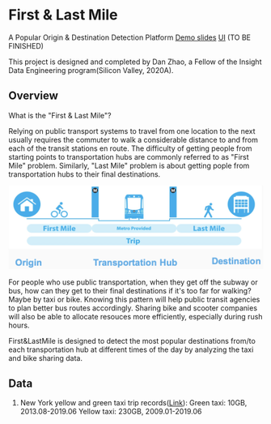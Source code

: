 # First & Last Mile
A Popular Origin & Destination Detection Platform [Demo slides](https://docs.google.com/presentation/d/1gMlslmQWmz4trn8RqsnwAkjDfQUjU7dEbmC6RHoGTdc/edit#slide=id.g7d745c5dc7_4_0) [UI](http://fasterprocessor.me/) (TO BE FINISHED)

This project is designed and completed by Dan Zhao, a Fellow of the Insight Data Engineering program(Silicon Valley, 2020A).

## Overview
What is the "First & Last Mile"? 

Relying on public transport systems to travel from one location to the next usually requires the commuter to walk a considerable distance to and from each of the transit stations en route. The difficulty of getting people from starting points to transportation hubs are commonly referred to as "First Mile" problem. Similarly, "Last Mile" problem is about getting pople from transportation hubs to their final destinations.

![Image description](images/first_last_mile.png)

For people who use public transportation, when they get off the subway or bus, how can they get to their final destinations if it's too far for walking? Maybe by taxi or bike. Knowing this pattern will help public transit agencies to plan better bus routes accordingly. Sharing bike and scooter companies will also be able to allocate resouces more efficiently, especially during rush hours.

First&LastMile is designed to detect the most popular destinations from/to each transportation hub at different times of the day by analyzing the taxi and bike sharing data.

## Data
1. New York yellow and green taxi trip records([Link](https://www1.nyc.gov/site/tlc/about/tlc-trip-record-data.page)):
Green taxi: 10GB, 2013.08-2019.06
Yellow taxi: 230GB, 2009.01-2019.06

